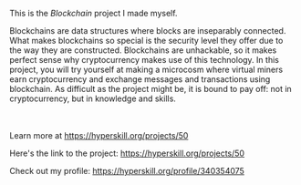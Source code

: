 This is the *Blockchain* project I made myself.


<p>Blockchains are data structures where blocks are inseparably connected. What makes blockchains so special is the security level they offer due to the way they are constructed. Blockchains are unhackable, so it makes perfect sense why cryptocurrency makes use of this technology. In this project, you will try yourself at making a microcosm where virtual miners earn cryptocurrency and exchange messages and transactions using blockchain. As difficult as the project might be, it is bound to pay off: not in cryptocurrency, but in knowledge and skills.</p><br/><br/>Learn more at <a href="https://hyperskill.org/projects/50?utm_source=ide&utm_medium=ide&utm_campaign=ide&utm_content=project-card">https://hyperskill.org/projects/50</a>

Here's the link to the project: https://hyperskill.org/projects/50

Check out my profile: https://hyperskill.org/profile/340354075